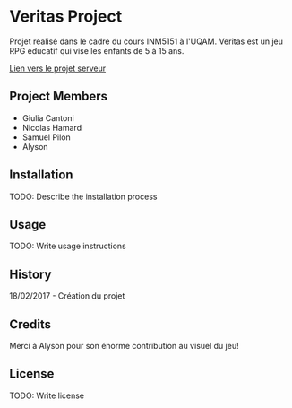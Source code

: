 # Veritas Project
Projet realisé dans le cadre du cours INM5151 à l'UQAM.
Veritas est un jeu RPG éducatif qui vise les enfants de 5 à 15 ans.

[Lien vers le projet serveur](https://github.com/nox282/inm5151-veritas-server)

## Project Members
* Giulia Cantoni
* Nicolas Hamard
* Samuel Pilon
* Alyson
## Installation
TODO: Describe the installation process
## Usage
TODO: Write usage instructions
## History
18/02/2017 - Création du projet
## Credits
Merci à Alyson pour son énorme contribution au visuel du jeu!
## License
TODO: Write license
